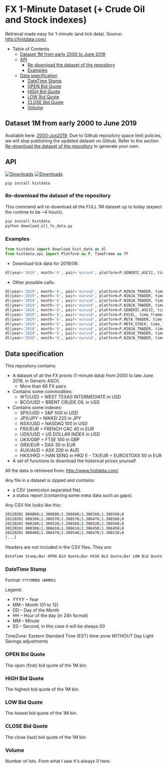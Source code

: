 # FX 1-Minute Dataset (+ Crude Oil and Stock indexes)

Retrieval made easy for 1-minute (and tick data). Source: http://histdata.com/.


   * Table of Contents
      * [Dataset 1M from early 2000 to June 2019](#data-files-provided-from-early-2000-to-june-2019)
      * [API](#api)
         * [Re-download the dataset of the repository](#re-download-the-dataset-of-the-repository)
         * [Examples](#examples)
      * [Data specification](#data-specification)
         * [DateTime Stamp](#datetime-stamp)
         * [OPEN Bid Quote](#open-bid-quote)
         * [HIGH Bid Quote](#high-bid-quote)
         * [LOW Bid Quote](#low-bid-quote)
         * [CLOSE Bid Quote](#close-bid-quote)
         * [Volume](#volume)



## Dataset 1M from early 2000 to June 2019

Available here: [2000-Jun2019](2000-Jun2019). Due to Github repository space limit policies, we will stop publishing the updated dataset on Github. Refer to the section [Re-download the dataset of the repository](#re-download-the-dataset-of-the-repository) to generate your own.


## API

[![Downloads](https://pepy.tech/badge/histdata)](https://pepy.tech/project/histdata)
[![Downloads](https://pepy.tech/badge/histdata/month)](https://pepy.tech/project/histdata/month)

```
pip install histdata
```

### Re-download the dataset of the repository

This command will re-download all the FULL 1M dataset up to today (expect the runtime to be ~4 hours).

```bash
pip install histdata
python download_all_fx_data.py
```

### Examples

```python
from histdata import download_hist_data as dl
from histdata.api import Platform as P, TimeFrame as TF
```

- Download tick data for 2019/06:

```python
dl(year='2019', month='6', pair='eurusd', platform=P.GENERIC_ASCII, time_frame=TF.TICK_DATA)
```

- Other possible calls:

```python
dl(year='2019', month='6', pair='eurusd', platform=P.NINJA_TRADER, time_frame=TF.TICK_DATA_LAST)
dl(year='2019', month='6', pair='eurusd', platform=P.NINJA_TRADER, time_frame=TF.TICK_DATA_ASK)
dl(year='2019', month='6', pair='eurusd', platform=P.NINJA_TRADER, time_frame=TF.TICK_DATA_BID)
dl(year='2019', month='6', pair='eurusd', platform=P.NINJA_TRADER, time_frame=TF.ONE_MINUTE)
dl(year='2019', month='6', pair='eurusd', platform=P.GENERIC_ASCII, time_frame=TF.TICK_DATA)
dl(year='2019', month='6', pair='eurusd', platform=P.EXCEL, time_frame=TF.ONE_MINUTE)
dl(year='2019', month='6', pair='eurusd', platform=P.META_TRADER, time_frame=TF.ONE_MINUTE)
dl(year='2019', month='6', pair='eurusd', platform=P.META_STOCK, time_frame=TF.ONE_MINUTE)
dl(year='2018', month='6', pair='eurusd', platform=P.NINJA_TRADER, time_frame=TF.TICK_DATA_LAST)
dl(year='2018', month='6', pair='eurusd', platform=P.NINJA_TRADER, time_frame=TF.TICK_DATA_ASK)
dl(year='2018', month='6', pair='eurusd', platform=P.NINJA_TRADER, time_frame=TF.TICK_DATA_BID)
```

## Data specification

This repository contains:
- A dataset of all the FX prices (1-minute data) from 2000 to late June 2019, in Generic ASCII.
   - More than 66 FX pairs
- Contains some commodities:
   - WTI/USD = WEST TEXAS INTERMEDIATE in USD
   - BCO/USD = BRENT CRUDE OIL in USD
- Contains some indexes:
   - SPX/USD = S&P 500 in USD
   - JPX/JPY = NIKKEI 225 in JPY
   - NSX/USD = NASDAQ 100 in USD
   - FRX/EUR = FRENCH CAC 40 in EUR
   - UDX/USD = US DOLLAR INDEX in USD
   - UKX/GBP = FTSE 100 in GBP
   - GRX/EUR = DAX 30 in EUR
   - AUX/AUD = ASX 200 in AUD
   - HKX/HKD = HAN SENG in HKD
E   - TX/EUR = EUROSTOXX 50 in EUR
- A set of functions to download the historical prices yourself.

All the data is retrieved from: http://www.histdata.com/

Any file in a dataset is zipped and contains: 
- a CSV (semicolon separated file).
- a status report (containing some meta data such as gaps).

Any CSV file looks like this:

```bash
20120201 000000;1.306600;1.306600;1.306560;1.306560;0
20120201 000100;1.306570;1.306570;1.306470;1.306560;0
20120201 000200;1.306520;1.306560;1.306520;1.306560;0
20120201 000300;1.306610;1.306610;1.306450;1.306450;0
20120201 000400;1.306470;1.306540;1.306470;1.306520;0
[...]
```

Headers are not included in the CSV files. They are:

```bash
DateTime Stamp;Bar OPEN Bid Quote;Bar HIGH Bid Quote;Bar LOW Bid Quote;Bar CLOSE Bid Quote;Volume
```

### DateTime Stamp

Format:
`YYYYMMDD HHMMSS`

Legend:
- YYYY – Year
- MM – Month (01 to 12)
- DD – Day of the Month
- HH – Hour of the day (in 24h format)
- MM – Minute
- SS – Second, in this case it will be always 00

TimeZone: Eastern Standard Time (EST) time-zone *WITHOUT* Day Light Savings adjustments

### OPEN Bid Quote

The open (first) bid quote of the 1M bin.

### HIGH Bid Quote

The highest bid quote of the 1M bin.


### LOW Bid Quote

The lowest bid quote of the 1M bin.

### CLOSE Bid Quote

The close (last) bid quote of the 1M bin.

### Volume

Number of lots. From what I saw it's always 0 here.



